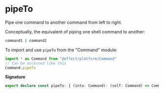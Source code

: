 # pipeTo

Pipe one command to another command from left to right.

Conceptually, the equivalent of piping one shell command to another:

```sh
command1 | command2
```

To import and use `pipeTo` from the "Command" module:

```ts
import * as Command from "@effect/platform/Command"
// Can be accessed like this
Command.pipeTo
```

**Signature**

```ts
export declare const pipeTo: { (into: Command): (self: Command) => Command; (self: Command, into: Command): Command }
```
